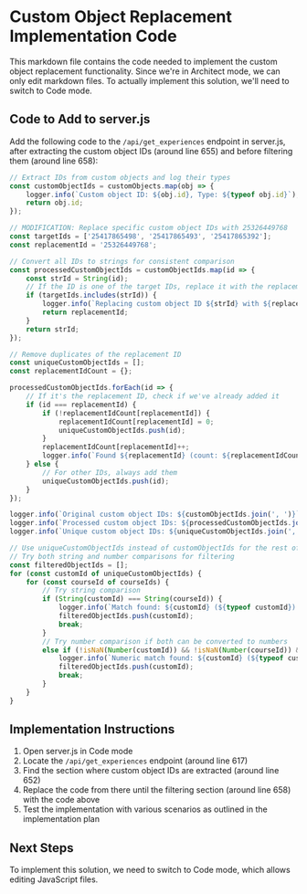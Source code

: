 # Custom Object Replacement Implementation Code

This markdown file contains the code needed to implement the custom object replacement functionality. Since we're in Architect mode, we can only edit markdown files. To actually implement this solution, we'll need to switch to Code mode.

## Code to Add to server.js

Add the following code to the `/api/get_experiences` endpoint in server.js, after extracting the custom object IDs (around line 655) and before filtering them (around line 658):

```javascript
// Extract IDs from custom objects and log their types
const customObjectIds = customObjects.map(obj => {
    logger.info(`Custom object ID: ${obj.id}, Type: ${typeof obj.id}`);
    return obj.id;
});

// MODIFICATION: Replace specific custom object IDs with 25326449768
const targetIds = ['25417865498', '25417865493', '25417865392'];
const replacementId = '25326449768';

// Convert all IDs to strings for consistent comparison
const processedCustomObjectIds = customObjectIds.map(id => {
    const strId = String(id);
    // If the ID is one of the target IDs, replace it with the replacement ID
    if (targetIds.includes(strId)) {
        logger.info(`Replacing custom object ID ${strId} with ${replacementId}`);
        return replacementId;
    }
    return strId;
});

// Remove duplicates of the replacement ID
const uniqueCustomObjectIds = [];
const replacementIdCount = {};

processedCustomObjectIds.forEach(id => {
    // If it's the replacement ID, check if we've already added it
    if (id === replacementId) {
        if (!replacementIdCount[replacementId]) {
            replacementIdCount[replacementId] = 0;
            uniqueCustomObjectIds.push(id);
        }
        replacementIdCount[replacementId]++;
        logger.info(`Found ${replacementId} (count: ${replacementIdCount[replacementId]})`);
    } else {
        // For other IDs, always add them
        uniqueCustomObjectIds.push(id);
    }
});

logger.info(`Original custom object IDs: ${customObjectIds.join(', ')}`);
logger.info(`Processed custom object IDs: ${processedCustomObjectIds.join(', ')}`);
logger.info(`Unique custom object IDs: ${uniqueCustomObjectIds.join(', ')}`);

// Use uniqueCustomObjectIds instead of customObjectIds for the rest of the function
// Try both string and number comparisons for filtering
const filteredObjectIds = [];
for (const customId of uniqueCustomObjectIds) {
    for (const courseId of courseIds) {
        // Try string comparison
        if (String(customId) === String(courseId)) {
            logger.info(`Match found: ${customId} (${typeof customId}) matches ${courseId} (${typeof courseId})`);
            filteredObjectIds.push(customId);
            break;
        }
        // Try number comparison if both can be converted to numbers
        else if (!isNaN(Number(customId)) && !isNaN(Number(courseId)) && Number(customId) === Number(courseId)) {
            logger.info(`Numeric match found: ${customId} (${typeof customId}) matches ${courseId} (${typeof courseId})`);
            filteredObjectIds.push(customId);
            break;
        }
    }
}
```

## Implementation Instructions

1. Open server.js in Code mode
2. Locate the `/api/get_experiences` endpoint (around line 617)
3. Find the section where custom object IDs are extracted (around line 652)
4. Replace the code from there until the filtering section (around line 658) with the code above
5. Test the implementation with various scenarios as outlined in the implementation plan

## Next Steps

To implement this solution, we need to switch to Code mode, which allows editing JavaScript files.